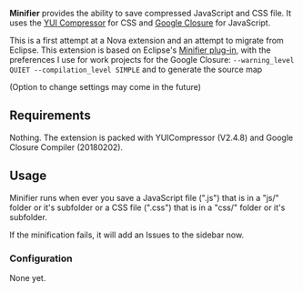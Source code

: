 
**Minifier** provides the ability to save compressed JavaScript and CSS file. It uses the [YUI Compressor](https://yui.github.io/yuicompressor/) for CSS and [Google Closure](https://developers.google.com/closure/compiler/docs/gettingstarted_app) for JavaScript.

This is a first attempt at a Nova extension and an attempt to migrate from Eclipse. This extension is based on Eclipse's [Minifier plug-in](https://github.com/mnlipp/EclipseMinifyBuilder), with the preferences I use for work projects for the Google Closure: `--warning_level QUIET --compilation_level SIMPLE` and to generate the source map

(Option to change settings may come in the future)

## Requirements

Nothing. The extension is packed with YUICompressor (V2.4.8) and Google Closure Compiler (20180202).

## Usage

Minifier runs when ever you save a JavaScript file (".js") that is in a "js/" folder or it's subfolder
or a CSS file (".css") that is in a "css/" folder or it's subfolder.

If the minification fails, it will add an Issues to the sidebar now.

### Configuration

None yet.
